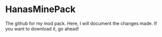 # HanasMinePack
The github for my mod pack. Here, I will document the changes made. If you want to download it, go ahead!
